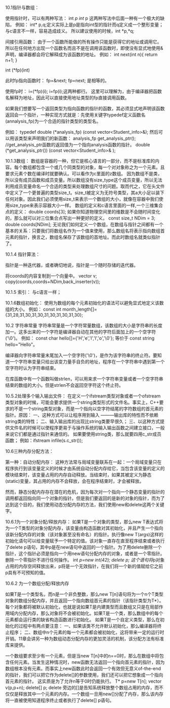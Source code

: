 10.1指针与数组：

使用指针时，可以有两种写法：
int *p
int* p
这两种写法中后面一种有一个极大的缺陷，
例如：
int* p,q;定义实际上是p是指向int型的指针而q定义成一个整形变量；
与c语言不一样，容易造成歧义。
所以建议使用的时候，int *p,*q;

间接引用函数：
由于一个函数所能做的所有操作只能是获得它的地址或调用它。所以在任何地方出现一个函数名而且不是在调用该函数时，即使没有显式地使用&声明，编译器都会将它解释成为该函数的地址。
例如：
int next(int n){
    return n+1;
}

int (*fp)(int)

此时fp指向函数时：
fp=&next;
fp=next; 是相等的。


使用fp时：
i=(*fp)(i);
i=fp(i);这两种都行。
这里可以理解为，由于编译器把函数名解释为地址，因此可以直接使用地址类型的fp直接调用函数。

如果我们想要写一个返回类型为指向函数的指针的函数，其必须显式地声明该函数返回会一个指针，一种实现方式就是：先使用关键字typedef定义函数名(annalysis_fp)为一个合适的指针类型的类型名。

例如：
typedef double (*analysis_fp) (const vector<Student_info>&);
然后可以用该类型来声明我们的新函数：
analysis_fp get_analysis_ptr();
//get_analysis_ptr函数的返回值为一个指向analysis函数的指针。
double (*get_analysis_ptr()) (const vector<Student_info>& );



10.1.3数组：
数组是容器的一种，但它是核心语言的一部分，而不是标准库的内容。每个数组都包含一个或几个同类型的对象，每一个对对象称之为一个元素。且要求元素个数在编译时就要确认。可以看作为c里面的z数组。
因为数组不是类，所以没有成员函数和成员变量。所以数组没有size_type这个成员变量，所以无法利用成员变量命名一个合适的类型来处理数组尺寸的问题。取而代之，它在<cstddef>头文件中定义了一个更普遍的类型size_t。size_t被定义为无符号类型，其a大小足以装下任何对象。因此我们必须使用size_t来表示一个数组的大小，就像在容器中我们使用size_type来表示容器大小一样。
数组的定义和c语言里面的一样,一个三维集合点的定义：
double coords[3];
如果你知道物理空间里的维数是不会随时间变化的，那么就可以对三位集合点写出一种更好的定义。
const size_t NDim = 3;
double coords[NDim];
无论我们如何定义一个数组，在数组与指针之间都有一个基本的关系：只要我们将数组名作为一个值来使用，那么数组名将表示指向数组首元素的指针，换言之，数组名保存了该数组的首地址。而此时数组名就类似指针了。

10.1.4 指针算法：

指针是一种迭代器，或者确切地说，指针是一个随时存储的迭代器。

将coords的内容复制到一个向量中。
vector<double> v;
copy(coords,coords+NDim,back_inserter(v));

10.1.5 索引：
与c语言一样；

10.1.6数组初始化：
使用为数组的每个元素初始化的语法可以避免显式地定义该数组的大小。
例如：
const int month_length[]={31,28,31,30,31,30,31,30,31,30,31,30};


10.2 字符串常量
字符串常量是一个字符常量数组，该数组的大小是字符串的长度加一。这多出来的一个字符是编译器自动在其他的字符后面加上的一个空字符('\0')。
例如：
const char hello[]={'H','e','l','l','o','\0'};
等价于 const string hello="Hello"。

编译器向字符串常量末尾加入一个空字符('\0')，是作为该字符串的终止符。要知道一个字符串变量只给出该变力量手自负的地址，程序在一个字符串中遇到第一个空字符时认为字符串结束。

在<cstring>库函数中有一个函数叫做strlen，可以用来求一个字符串变量或者一个空字符串结束的数组的大小。但是strlen不会返回空字符这个终止符。

10.5.2处理多个输入输出文件：
在定义一个ifstream类型对象或者一个ofstream类型对象的时候，可能会要求提供一个string类型形式的文件名。事实上，C++要求的不是一个string类型对象，而是一个指向以空字符结尾的字符数组的首元素的指针。原因：
  一、这种方式可以让程序用到输入 ———输出库的特性而不依赖string类的特性；
  二、输入输出库的出现比string类要早很久；
  三、以这种方式提供文件名的时候可以使程序更易于与操作系统的输入输出函数之间建立接口，一般来说它们都是通过指针来通信的。
  如果要使用string类，那么就要四用c_str成员函数；
  例如：ifstream infile(s.c_str());


10.6三种内存分配方法：

第一种：自动分配内存：
这种方法常与局域变量联系在一起：一个局域变量只在程序执行到该变量定义的时候才由系统自动分配内存给它，当包含该变量的定义的模块结束时，该变量占用的内存自动释放。当结束时，如果其被定义为静态(static)变量，其占用的内存不会释放，会在程序结束时，才会被释放。

然而，静态分配内存存在潜在的危机，因为每次对一个指向一个静态变量的指针的调用都返回指向同一个对象的指针。但是我们要返回的是新的对象的指针，而为了达到这个目的，我们使用动态分配内存的方法，我们使用new和delete这两个关键字。


10.6.1为一个对象分配/释放内存：
如果T是一个对象的类型，那么new T表达式将为一个T类型的对象分配内存，该变量由构造函数对其初始化，并且产生一个指向该新分配内存的对象（该对象甚至没有命名）的指针。执行像new T(args)这样的初始化语句可以给变量赋予一个特定的值。该对象一直存在直至程序结束或者执行了delete p语句，其中p是在new语句中返回的一个指针。为了用delete删除一个指针，这个指针必须是指向一个用new语句分配内存的对象，或者是一个零指针。删除一个零指针不进行任何操作。
int *p=new int(42);
delete p;
这个语句将*p对象占用的内存空间释放出来，p将是一个无效指针，在我们将一个新的值赋给它之前p具有不可预知的值。

10.6.2 为一个数组分配/释放内存

如果T是一个类型名，而n是一个非负整数，那么new T[n]语句将为一个n个T类型对象的数组分配内存，并且返回一个指向数组首元素的指针（该指针类型为T*）。每个对象都将被默认初始化，也就是说如果T是内建类型而且数组又只是在局部作用域内分配内存，那么对象将不会被初始化。如果T是一个类，那么数组中的每个元素都会运行类的缺省构造函数进行初始化。
如果T是一个自定义类型，那么在初始化的过程中有两点要注意：
一、如果该类不允许默认初始化，那么编译器将终止程序；
二、数组中n个元素的每一个元素都会被初始化，这将带来一定的运行时开销。11章会讲另一种为数组动态分配内存的更加灵活的机制，该分配方法有标准库来提供。

一个数组要求至少有一个元素，但是当new T[n]中的n==0时，那么在数组中将包含任何元素。当发生这种情况时，new函数无法返回一个指向首元素的指针，因为数组根本没有元素。而事实上new函数此时会返回一个有效但无意义of-the-end的指针，我们可以把它作为delete[]的参数使用，我们还可以把它想象成一个指向首元素的指针。
这实质是为了允许n等于0时仍能执行。
T* p=new T[n];
vector<T> v(p,p+n);
delete[] p;
delete 旁边的[]是告知系统释放整个数组占用的内存，而不仅仅是释放其中一个元素的内存。一个数组一旦用new[]分配了内存，那么该内存将一直被使用知道程序终止或者执行了delete[] p语句。

